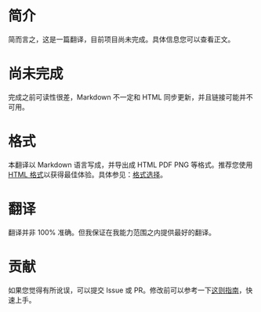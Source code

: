 # 简介

简而言之，这是一篇翻译，目前项目尚未完成。具体信息您可以查看正文。

# 尚未完成

完成之前可读性很差，Markdown 不一定和 HTML 同步更新，并且链接可能并不可用。

# 格式

本翻译以 Markdown 语言写成，并导出成 HTML PDF PNG 等格式。推荐您使用 [HTML 格式](https://colerar.github.io/Chinese-Translation-Good-sleep-good-learning-good-life/)以获得最佳体验。具体参见：[格式选择](格式选择.md)。

# 翻译

翻译并非 100% 准确。但我保证在我能力范围之内提供最好的翻译。

# 贡献

如果您觉得有所讹误，可以提交 Issue 或 PR。修改前可以参考一下[这则指南](贡献指南.md)，快速上手。
